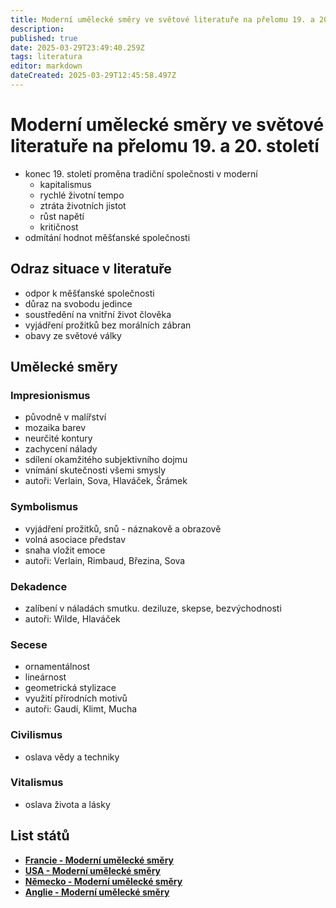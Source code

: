 ```yaml
---
title: Moderní umělecké směry ve světové literatuře na přelomu 19. a 20. století
description: 
published: true
date: 2025-03-29T23:49:40.259Z
tags: literatura
editor: markdown
dateCreated: 2025-03-29T12:45:58.497Z
---
```


# Moderní umělecké směry ve světové literatuře na přelomu 19. a 20. století
- konec 19. století proměna tradiční společnosti v moderní
	- kapitalismus
	- rychlé životní tempo
	- ztráta životních jistot
	- růst napětí
	- kritičnost
- odmítání hodnot měšťanské společnosti

## Odraz situace v literatuře
- odpor k měšťanské společnosti
- důraz na svobodu jedince
- soustředění na vnitřní život člověka
- vyjádření prožitků bez morálních zábran
- obavy ze světové války

## Umělecké směry
### Impresionismus
- původně v malířství
- mozaika barev
- neurčité kontury
- zachycení nálady
- sdílení okamžitého subjektivního dojmu
- vnímání skutečnosti všemi smysly
- autoři: Verlain, Sova, Hlaváček, Šrámek

### Symbolismus
- vyjádření prožitků, snů - náznakově a obrazově
- volná asociace představ
- snaha vložit emoce
- autoři: Verlain, Rimbaud, Březina, Sova

### Dekadence
- zalíbení v náladách smutku. deziluze, skepse, bezvýchodnosti
- autoři: Wilde, Hlaváček

### Secese
- ornamentálnost
- lineárnost
- geometrická stylizace
- využití přírodních motivů
- autoři: Gaudí, Klimt, Mucha

### Civilismus
- oslava vědy a techniky

### Vitalismus
- oslava života a lásky

## List států
- [**Francie - Moderní umělecké směry**](/cs/literatura/historie/moderni-smery-svet-lit-prel-19-a-20-stol/francie)
- [**USA - Moderní umělecké směry**](/cs/literatura/historie/moderni-smery-svet-lit-prel-19-a-20-stol/usa)
- [**Německo - Moderní umělecké směry**](/cs/literatura/historie/moderni-smery-svet-lit-prel-19-a-20-stol/nemecko)
- [**Anglie - Moderní umělecké směry**](/cs/literatura/historie/moderni-smery-svet-lit-prel-19-a-20-stol/anglie)